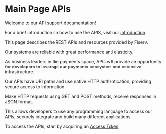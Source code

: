 # Main Page APIs

Welcome to our API support documentation!

For a brief introduction on how to use the APIS, visit our [introduction](?path=docs/english/banworks/APIs-Introduction.md).

This page describes the REST APIs and resources provided by Fiserv.

Our systems are reliable with great performance and elasticity.

As business leaders in the payments space, APIs will provide an opportunity for developers to leverage our payments ecosystem and extensive infrastructure.

Our APIs have URI paths and use native HTTP authentication, providing secure access to information.

Make HTTP requests using GET and POST methods, receive responses in JSON format.

This allows developers to use any programming language to access our APIs, securely integrate and build many different applications.

To access the APIs, start by acquiring an [Access Token](../api/?type=post&path=/token/)

